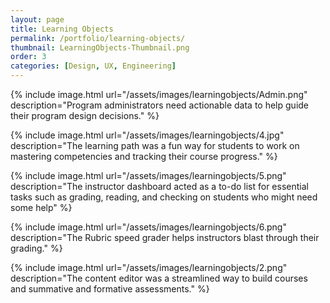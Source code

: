 ```yaml
---
layout: page
title: Learning Objects
permalink: /portfolio/learning-objects/
thumbnail: LearningObjects-Thumbnail.png
order: 3
categories: [Design, UX, Engineering]
---
```


{% include image.html url="/assets/images/learningobjects/Admin.png" description="Program administrators need actionable data to help guide their program design decisions." %}

{% include image.html url="/assets/images/learningobjects/4.jpg" description="The learning path was a fun way for students to work on mastering competencies and tracking their course progress." %}

{% include image.html url="/assets/images/learningobjects/5.png" description="The instructor dashboard acted as a to-do list for essential tasks such as grading, reading, and checking on students who might need some help" %}

{% include image.html url="/assets/images/learningobjects/6.png" description="The Rubric speed grader helps instructors blast through their grading." %}

{% include image.html url="/assets/images/learningobjects/2.png" description="The content editor was a streamlined way to build courses and summative and formative assessments." %}
